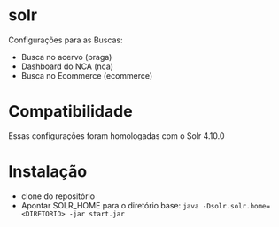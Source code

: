 # solr
Configurações para as Buscas:
- Busca no acervo (praga)
- Dashboard do NCA (nca)
- Busca no Ecommerce (ecommerce)

# Compatibilidade
Essas configurações foram homologadas com o Solr 4.10.0

# Instalação
- clone do repositório
- Apontar SOLR_HOME para o diretório base: ```java -Dsolr.solr.home=<DIRETORIO> -jar start.jar```